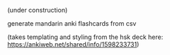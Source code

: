 (under construction)

generate mandarin anki flashcards from csv

(takes templating and styling from the hsk deck here: https://ankiweb.net/shared/info/1598233731)
